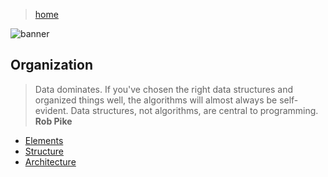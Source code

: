 > [home](../)

![banner](/linguistics/photos/banner.png)

## Organization

> Data dominates.
> If you've chosen the right data structures and organized things well,
> the algorithms will almost always be self-evident.
> Data structures, not algorithms, are central to programming.  
> **Rob Pike**

* [Elements](elements)
* [Structure](structure)
* [Architecture](architecture)

